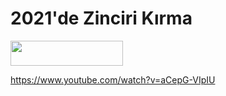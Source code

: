# 2021'de Zinciri Kırma

<img src="https://forthebadge.com/images/badges/made-with-rust.svg" height="40" width="180"></img>

https://www.youtube.com/watch?v=aCepG-VIpIU
